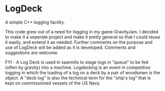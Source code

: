# LogDeck
A simple C++ logging facility.

This code grew out of a need for logging in my game GravityJam. I decided to
make it a seperate project and make it pretty general so that I could reuse it
easily, and extend it as needed. Further comments on the purpose and use of 
LogDeck will be added as it is developed. Comments and suggestions are welcome.
  
FYI - A Log Deck is used in sawmills to stage logs in "queue" to be fed (often by gravity) into a machine. Logdecking is an event in competitive 
logging in which the loading of a log on a deck by a pair of woodsmen is the object. A "deck log" is also the technical term for the "ship's log" 
that is kept on commissioned vessels of the US Navy.   
